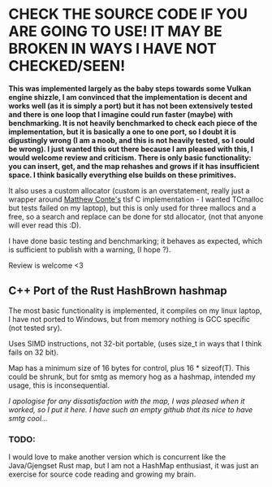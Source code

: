 # CHECK THE SOURCE CODE IF YOU ARE GOING TO USE! IT MAY BE BROKEN IN WAYS I HAVE NOT CHECKED/SEEN!

**This was implemented largely as the baby steps towards some Vulkan engine shizzle, I am convinced that the implementation is decent and works well (as it is simply a port) but it has not been extensively tested and there is one loop that I imagine could run faster (maybe) with benchmarking. It is not heavily benchmarked to check each piece of the implementation, but it is basically a one to one port, so I doubt it is digustingly wrong (I am a noob, and this is not heavily tested, so I could be wrong). I just wanted this out there because I am pleased with this, I would welcome review and criticism. There is only basic functionality: you can insert, get, and the map rehashes and grows if it has insufficient space. I think basically everything else builds on these primitives.**

It also uses a custom allocator (custom is an overstatement, really just a wrapper around [Matthew Conte's](https://github.com/mattconte/tlsf) tlsf C implementation - I wanted TCmalloc but tests failed 
on my laptop), but this is only used for three mallocs and a free, so a search and replace can be done for std allocator, (not that anyone will ever read this :D). 

I have done basic testing and benchmarking; it behaves as expected, which is sufficient to publish with a warning, (I hope ?). 

Review is welcome <3 

## C++ Port of the Rust HashBrown hashmap

The most basic functionality is implemented, it compiles on my linux laptop, I have not ported to Windows, but from memory nothing is GCC specific (not tested sry).

Uses SIMD instructions, not 32-bit portable, (uses size_t in ways that I think fails on 32 bit). 

Map has a minimum size of 16 bytes for control, plus 16 * sizeof(T). This could be shrunk, but for smtg as memory hog as a hashmap, intended my usage, this is 
inconsequential.

*I apologise for any dissatisfaction with the map, I was pleased when it worked, so I put it here. I have such an empty github that its nice to have smtg cool...*

### TODO:
I would love to make another version which is concurrent like the Java/Gjengset Rust map, but I am not a HashMap enthusiast, it was just an exercise for source code 
reading and growing my brain.
